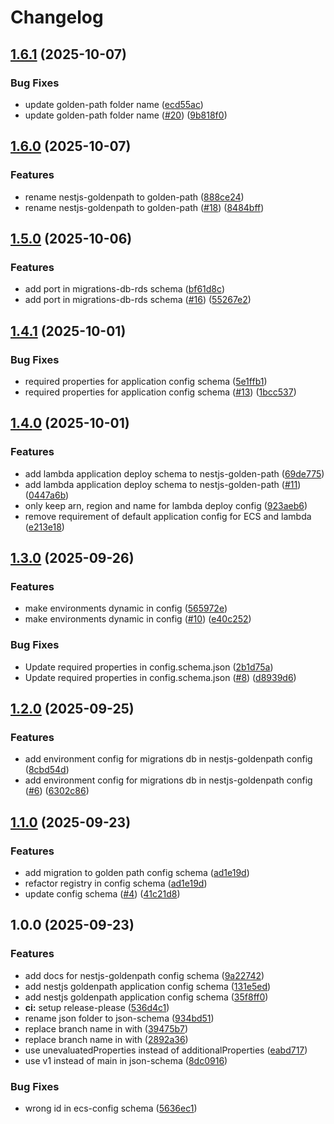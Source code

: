 # Changelog

## [1.6.1](https://github.com/ageras-com/schema-collection/compare/v1.6.0...v1.6.1) (2025-10-07)


### Bug Fixes

* update golden-path folder name ([ecd55ac](https://github.com/ageras-com/schema-collection/commit/ecd55ac11a0c77ee2a5b29c9467bff5f5f50ad8c))
* update golden-path folder name ([#20](https://github.com/ageras-com/schema-collection/issues/20)) ([9b818f0](https://github.com/ageras-com/schema-collection/commit/9b818f099e26df4f4e393a2c5bb0f1faa3cced92))

## [1.6.0](https://github.com/ageras-com/schema-collection/compare/v1.5.0...v1.6.0) (2025-10-07)


### Features

* rename nestjs-goldenpath to golden-path ([888ce24](https://github.com/ageras-com/schema-collection/commit/888ce24cbf0ccbeb77845e1df9779fc1f97c405d))
* rename nestjs-goldenpath to golden-path ([#18](https://github.com/ageras-com/schema-collection/issues/18)) ([8484bff](https://github.com/ageras-com/schema-collection/commit/8484bff556ec8f3ea3baa6508e964ae82bfed521))

## [1.5.0](https://github.com/ageras-com/schema-collection/compare/v1.4.1...v1.5.0) (2025-10-06)


### Features

* add port in migrations-db-rds schema ([bf61d8c](https://github.com/ageras-com/schema-collection/commit/bf61d8ccd1c5f5e17ed5c8d67e8a2342273b8abc))
* add port in migrations-db-rds schema ([#16](https://github.com/ageras-com/schema-collection/issues/16)) ([55267e2](https://github.com/ageras-com/schema-collection/commit/55267e29517b28be5771bd2c2ff9c185491d8146))

## [1.4.1](https://github.com/ageras-com/schema-collection/compare/v1.4.0...v1.4.1) (2025-10-01)


### Bug Fixes

* required properties for application config schema ([5e1ffb1](https://github.com/ageras-com/schema-collection/commit/5e1ffb1b5819fd0c84c8b37c761415d8867b03e5))
* required properties for application config schema ([#13](https://github.com/ageras-com/schema-collection/issues/13)) ([1bcc537](https://github.com/ageras-com/schema-collection/commit/1bcc537331be40d2d493e2513ab937c74c0efe59))

## [1.4.0](https://github.com/ageras-com/schema-collection/compare/v1.3.0...v1.4.0) (2025-10-01)


### Features

* add lambda application deploy schema to nestjs-golden-path ([69de775](https://github.com/ageras-com/schema-collection/commit/69de775c99ca062e5350b65f59c4947731eaca2c))
* add lambda application deploy schema to nestjs-golden-path ([#11](https://github.com/ageras-com/schema-collection/issues/11)) ([0447a6b](https://github.com/ageras-com/schema-collection/commit/0447a6b8995e39109dbf0f213afe964103325b63))
* only keep arn, region and name for lambda deploy config ([923aeb6](https://github.com/ageras-com/schema-collection/commit/923aeb6b2c28d33b1134d88c1f76d2a271d11d8e))
* remove requirement of default application config for ECS and lambda ([e213e18](https://github.com/ageras-com/schema-collection/commit/e213e186ecdc83922f24e832d68698eba6a06d84))

## [1.3.0](https://github.com/ageras-com/schema-collection/compare/v1.2.0...v1.3.0) (2025-09-26)


### Features

* make environments dynamic in config ([565972e](https://github.com/ageras-com/schema-collection/commit/565972ed7c1afb6b2ef3a4e07d61b1398a61d528))
* make environments dynamic in config ([#10](https://github.com/ageras-com/schema-collection/issues/10)) ([e40c252](https://github.com/ageras-com/schema-collection/commit/e40c252f12ff94f06a199a3d28dfe23d3cce8211))


### Bug Fixes

* Update required properties in config.schema.json ([2b1d75a](https://github.com/ageras-com/schema-collection/commit/2b1d75a9017f327f52c93bce4dded7bdb86fd177))
* Update required properties in config.schema.json ([#8](https://github.com/ageras-com/schema-collection/issues/8)) ([d8939d6](https://github.com/ageras-com/schema-collection/commit/d8939d6b8bd388b25db2e82947bc5be7412db040))

## [1.2.0](https://github.com/ageras-com/schema-collection/compare/v1.1.0...v1.2.0) (2025-09-25)


### Features

* add environment config for migrations db in nestjs-goldenpath config ([8cbd54d](https://github.com/ageras-com/schema-collection/commit/8cbd54d74c4e764e3dc1e27ab94e99ba9adcbddc))
* add environment config for migrations db in nestjs-goldenpath config ([#6](https://github.com/ageras-com/schema-collection/issues/6)) ([6302c86](https://github.com/ageras-com/schema-collection/commit/6302c868366e6c60d168064cb434dd69ff3e4617))

## [1.1.0](https://github.com/ageras-com/schema-collection/compare/v1.0.0...v1.1.0) (2025-09-23)


### Features

* add migration to golden path config schema ([ad1e19d](https://github.com/ageras-com/schema-collection/commit/ad1e19d8f49aec20d9f251e79c1aa51fa381aea0))
* refactor registry in config schema ([ad1e19d](https://github.com/ageras-com/schema-collection/commit/ad1e19d8f49aec20d9f251e79c1aa51fa381aea0))
* update config schema ([#4](https://github.com/ageras-com/schema-collection/issues/4)) ([41c21d8](https://github.com/ageras-com/schema-collection/commit/41c21d8d47aba5f92a09b4c6e02b0cafde4a3602))

## 1.0.0 (2025-09-23)


### Features

* add docs for nestjs-goldenpath config schema ([9a22742](https://github.com/ageras-com/schema-collection/commit/9a2274233c6c7f721805beda7ec2e347e81fd8d8))
* add nestjs goldenpath application config schema ([131e5ed](https://github.com/ageras-com/schema-collection/commit/131e5ed1ab75189ea9bd3c69dd0db6eac58c0f0b))
* add nestjs goldenpath application config schema ([35f8ff0](https://github.com/ageras-com/schema-collection/commit/35f8ff0b977a452031233025da4a616fbf1a41dc))
* **ci:** setup release-please ([536d4c1](https://github.com/ageras-com/schema-collection/commit/536d4c1d90ec94e3e1111d98737a35c13b6b67d3))
* rename json folder to json-schema ([934bd51](https://github.com/ageras-com/schema-collection/commit/934bd51ad05070d495590b7412a36b3cd82f9ff0))
* replace branch name in  with ([39475b7](https://github.com/ageras-com/schema-collection/commit/39475b7302f32e2734a5b6181b7ccec9cd1ed112))
* replace branch name in  with ([2892a36](https://github.com/ageras-com/schema-collection/commit/2892a36570ceaf2608e823adeecd5020d2d8ce0d))
* use unevaluatedProperties instead of additionalProperties ([eabd717](https://github.com/ageras-com/schema-collection/commit/eabd7172c5f4ac38eebae4cdfabf76006d16ae50))
* use v1 instead of main in json-schema ([8dc0916](https://github.com/ageras-com/schema-collection/commit/8dc09169f02d4a8b519de4041fcd94e664d3d9ae))


### Bug Fixes

* wrong id in ecs-config schema ([5636ec1](https://github.com/ageras-com/schema-collection/commit/5636ec1e1ce150893458aa7fbf2b4d1f3236c742))
